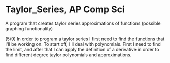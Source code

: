 # Taylor_Series, AP Comp Sci
A program that creates taylor series approximations of functions
(possible graphing functionality)

(5/9) In order to program a taylor series I first need to find 
the functions that I'll be working on. To start off, I'll deal with polynomials.
First I need to find the limit, and after that I can apply the definition of a derivative 
in order to find different degree taylor polynomials and approximations.
